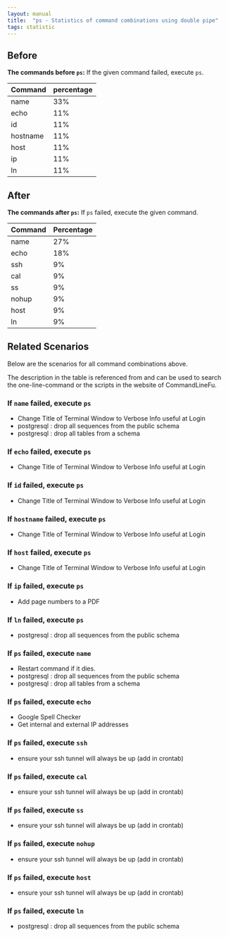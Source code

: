 ```yaml
---
layout: manual
title:  "ps - Statistics of command combinations using double pipe"
tags: statistic
---
```


## Before

__The commands before `ps`:__ If the given command failed, execute `ps`.

| Command | percentage |
|--------|--------|
| name | 33% |
| echo | 11% |
| id | 11% |
| hostname | 11% |
| host | 11% |
| ip | 11% |
| ln | 11% |



## After

__The commands after `ps`:__ If `ps` failed, execute the given command.

| Command | Percentage | 
|-------|--------|
| name | 27% |
| echo | 18% |
| ssh | 9% |
| cal | 9% |
| ss | 9% |
| nohup | 9% |
| host | 9% |
| ln | 9% |



## Related Scenarios

Below are the scenarios for all command combinations above.

The description in the table is referenced from and can be used to search the one-line-command or the scripts in the website of CommandLineFu.


### If `name` failed, execute `ps`

- Change Title of Terminal Window to Verbose Info useful at Login
- postgresql : drop all sequences from the public schema
- postgresql : drop all tables from a schema

            
### If `echo` failed, execute `ps`

- Change Title of Terminal Window to Verbose Info useful at Login

            
### If `id` failed, execute `ps`

- Change Title of Terminal Window to Verbose Info useful at Login

            
### If `hostname` failed, execute `ps`

- Change Title of Terminal Window to Verbose Info useful at Login

            
### If `host` failed, execute `ps`

- Change Title of Terminal Window to Verbose Info useful at Login

            
### If `ip` failed, execute `ps`

- Add page numbers to a PDF

            
### If `ln` failed, execute `ps`

- postgresql : drop all sequences from the public schema

            


### If `ps` failed, execute `name`

- Restart command if it dies.
- postgresql : drop all sequences from the public schema
- postgresql : drop all tables from a schema

            
### If `ps` failed, execute `echo`

- Google Spell Checker
- Get internal and external IP addresses

            
### If `ps` failed, execute `ssh`

- ensure your ssh tunnel will always be up (add in crontab)

            
### If `ps` failed, execute `cal`

- ensure your ssh tunnel will always be up (add in crontab)

            
### If `ps` failed, execute `ss`

- ensure your ssh tunnel will always be up (add in crontab)

            
### If `ps` failed, execute `nohup`

- ensure your ssh tunnel will always be up (add in crontab)

            
### If `ps` failed, execute `host`

- ensure your ssh tunnel will always be up (add in crontab)

            
### If `ps` failed, execute `ln`

- postgresql : drop all sequences from the public schema

            
